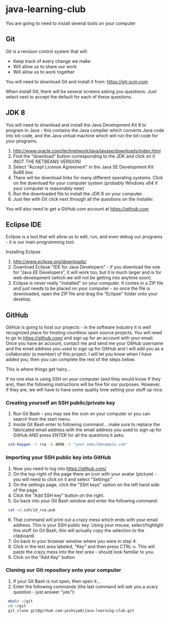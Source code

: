 # java-learning-club
You are going to need to install several tools on your computer
## Git
Git is a revision control system that will:
* Keep track of every change we make
* Will allow us to share our work
* Will allow us to work together

You will need to download Git and install it from: https://git-scm.com

When install Git, there will be several screens asking you questions. Just select next to accept the default for each of these questions.

## JDK 8
You will need to download and install the Java Development Kit 8 to program in Java - this contains the Java compiler which converts Java code into bit-code, and the Java virtual machine which will run the bit-code for your programs.

1. http://www.oracle.com/technetwork/java/javase/downloads/index.html
2. Find the "download" button corresponding to the JDK and click on it (NOT THE NETBEANS VERSION)
3. Select "Accept License Agreement" in the Java SE Development Kit 8u66 box
4. There will be download links for many different operating systems. Click on the download for your computer system (probably Windows x64	if your computer is reasonably new)
5. Run the downloaded file to install the JDK 8 on your computer.
6. Just like with Git click next through all the questions on the installer.

You will also need to get a GitHub.com account at https://github.com

## Eclipse IDE
Eclipse is a tool that will allow us to edit, run, and even debug our programs - it is our main programming tool.

Installing Eclipse

1. http://www.eclipse.org/downloads/
2. Download Eclipse "IDE for Java Developers" - if you download the one for "Java *EE* Developers", it will work too, but it is much larger and is for web development (which we will not be getting into anytime soon).
3. Eclipse is never really "installed" on your computer. It comes in a ZIP file and just needs to be placed on your computer - so once the file is downloaded, open the ZIP file and drag the "Eclipse" folder onto your desktop.

## GitHub
GitHub is going to host our projects - in the software industry it is well recognized place for hosting countless open source projects. You will need to go to https://github.com/ and sign up for an account with your email. Once you have an account, contact me and send me your GitHub username and the email address you used to sign up for GitHub and I will add you as a collaborator (a member) of this project. I will let you know when I have added you, then you can complete the rest of the steps below.

This is where things get hairy...

If no one else is using SSH on your computer (and they would know if they are), then the following instructions will be fine for our purposes. However, if they are, we will have to have some quality time setting your stuff up nice.

### Creating yourself an SSH public/private key

1. Run Git Bash - you may see the icon on your computer or you can search from the start menu.
2. Inside Git Bash enter to following command... make sure to replace the fabricated email address with the email address you used to sign up for GitHub *AND* press ENTER for all the questions it asks.

```bash
 ssh-keygen -t rsa -b 4096 -C "your_email@example.com"
```

### Importing your SSH public key into GitHub

1. Now you need to log into https://github.com/
2. On the top-right of the page there an icon with your avatar (picture) - you will need to click on it and select "Settings"
2. On the settings page, click the "SSH keys" option on the left hand side of the page.
4. Click the "Add SSH key" button on the right.
5. Go back into your Git Bash window and enter the following command:

```bash
 cat ~/.ssh/id_rsa.pub
```

6. That command will print out a crazy mess which ends with your email address. This is your SSH public key. Using your mouse, select/highlight this stuff (in Git Bash, this will actually copy the selection to the clipboard)
7. Go back to your browser window where you were in step 4.
8. Click in the text area labeled, "Key" and then press CTRL-v. This will paste the crazy mess into the text area - should look familiar to you.
9. Click on the "Add Key" button
 
### Cloning our Git repository onto your computer

1. If your Git Bash is not open, then open it...
2. Enter the following commands (the last command will ask you a scary question - just answer "yes"):

```bash
 mkdir ~/git
 cd ~/git
 git clone git@github.com:yoshiya8/java-learning-club.git
```
 


